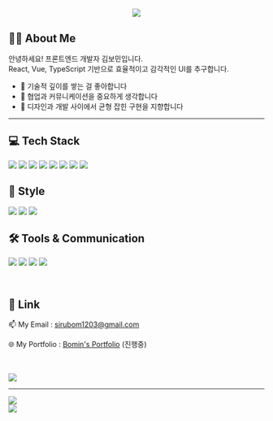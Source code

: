 <h1 align="center">
<img src="https://readme-typing-svg.herokuapp.com/?lines=안녕하세요+프론트엔드+개발자+김보민입니다!;&color=18DEA2&left=true&size=20&duration=3000&pause=2000" />
</h1>

## 👩‍💻 About Me
안녕하세요! 프론트엔드 개발자 김보민입니다.  
React, Vue, TypeScript 기반으로 효율적이고 감각적인 UI를 추구합니다.

- 🧠 기술적 깊이를 쌓는 걸 좋아합니다 
- 🤝 협업과 커뮤니케이션을 중요하게 생각합니다
- 🎨 디자인과 개발 사이에서 균형 잡힌 구현을 지향합니다

---

## 💻 Tech Stack

<p>
  <img src="https://img.shields.io/badge/HTML5-E34F26?style=flat&logo=html5&logoColor=white" />
  <img src="https://img.shields.io/badge/JavaScript-F7DF1E?style=flat&logo=javascript&logoColor=black" />
  <img src="https://img.shields.io/badge/TypeScript-3178C6?style=flat&logo=typescript&logoColor=white" />
  <img src="https://img.shields.io/badge/React-61DAFB?style=flat&logo=react&logoColor=white" />
  <img src="https://img.shields.io/badge/Vue.js-4FC08D?style=flat&logo=vue.js&logoColor=white" />
  <img src="https://img.shields.io/badge/Next.js-000000?style=flat&logo=nextdotjs&logoColor=white" />
  <img src="https://img.shields.io/badge/Zustand-🐻?style=flat" />
  <img src="https://img.shields.io/badge/TanStack%20Query-FF4154?style=flat&logo=react-query&logoColor=white" />
</p>

## 💅 Style
<p>
  <img src="https://img.shields.io/badge/CSS3-1572B6?style=flat&logo=css3&logoColor=white" />
  <img src="https://img.shields.io/badge/TailwindCSS-38B2AC?style=flat&logo=tailwind-css&logoColor=white" />
  <img src="https://img.shields.io/badge/styled--components-DB7093?style=flat&logo=styled-components&logoColor=white" />

</p>

##  🛠️ Tools & Communication
<p>
<img src="https://img.shields.io/badge/GitHub-181717?style=flat&logo=github&logoColor=white" />
<img src="https://img.shields.io/badge/Figma-F24E1E?style=flat&logo=figma&logoColor=white" />
<img src="https://img.shields.io/badge/Notion-000000?style=flat&logo=notion&logoColor=white" />
<img src="https://img.shields.io/badge/Slack-4A154B?style=flat&logo=slack&logoColor=white" />
  
</p>

<br/>

## 🔗 Link
<p>
📫 My Email : <a href="mailto:sirubom1203@gmail.com">sirubom1203@gmail.com</a>
</p>
<p>
  🌐 My Portfolio : <a href="https://github.com/Porc-FE/Bomin">Bomin's Portfolio</a> (진행중)

</p>


<br />
<br />
<img src="https://komarev.com/ghpvc/?username=marchbom&label=Profile%20views&color=0e75b6&style=flat" />


---
<p align="">
  <img src="https://github-readme-stats.vercel.app/api?username=marchbom&show_icons=true&theme=graywhite" />
  <br />
  <img src="https://github-readme-stats.vercel.app/api/top-langs/?username=marchbom&layout=compact&theme=graywhite" />
</p>

